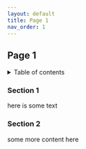 ```yaml
---
layout: default
title: Page 1
nav_order: 1
---
```


## Page 1

<details closed markdown="block">
  <summary>
    Table of contents
  </summary>
  {: .text-delta }
1. TOC
{:toc}
</details>

### Section 1
here is some text
### Section 2
some more content here
